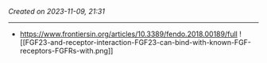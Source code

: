 *Created on 2023-11-09, 21:31* 

---
- https://www.frontiersin.org/articles/10.3389/fendo.2018.00189/full 
![[FGF23-and-receptor-interaction-FGF23-can-bind-with-known-FGF-receptors-FGFRs-with.png]]
